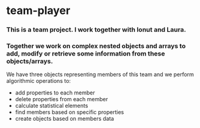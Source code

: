 # team-player

### This is a team project. I work together with Ionut and Laura.

### Together we work on complex nested objects and arrays to add, modify or retrieve some information from these objects/arrays.

We have three objects representing members of this team and we perform algorithmic operations to:
- add properties to each member
- delete properties from each member
- calculate statistical elements
- find members based on specific properties
- create objects based on members data